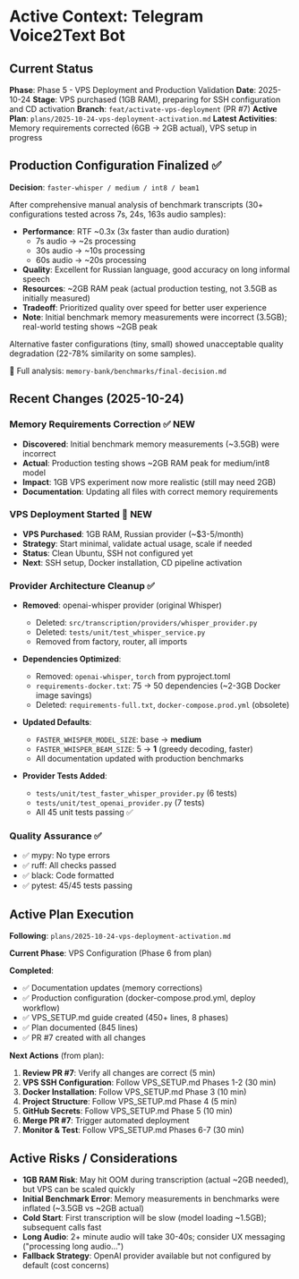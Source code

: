 # Active Context: Telegram Voice2Text Bot

## Current Status

**Phase**: Phase 5 - VPS Deployment and Production Validation
**Date**: 2025-10-24
**Stage**: VPS purchased (1GB RAM), preparing for SSH configuration and CD activation
**Branch**: `feat/activate-vps-deployment` (PR #7)
**Active Plan**: `plans/2025-10-24-vps-deployment-activation.md`
**Latest Activities**: Memory requirements corrected (6GB → 2GB actual), VPS setup in progress

## Production Configuration Finalized ✅

**Decision**: `faster-whisper / medium / int8 / beam1`

After comprehensive manual analysis of benchmark transcripts (30+ configurations tested across 7s, 24s, 163s audio samples):

- **Performance**: RTF ~0.3x (3x faster than audio duration)
  - 7s audio → ~2s processing
  - 30s audio → ~10s processing
  - 60s audio → ~20s processing
- **Quality**: Excellent for Russian language, good accuracy on long informal speech
- **Resources**: ~2GB RAM peak (actual production testing, not 3.5GB as initially measured)
- **Tradeoff**: Prioritized quality over speed for better user experience
- **Note**: Initial benchmark memory measurements were incorrect (3.5GB); real-world testing shows ~2GB peak

Alternative faster configurations (tiny, small) showed unacceptable quality degradation (22-78% similarity on some samples).

📄 Full analysis: `memory-bank/benchmarks/final-decision.md`

## Recent Changes (2025-10-24)

### Memory Requirements Correction ✅ NEW
- **Discovered**: Initial benchmark memory measurements (~3.5GB) were incorrect
- **Actual**: Production testing shows ~2GB RAM peak for medium/int8 model
- **Impact**: 1GB VPS experiment now more realistic (still may need 2GB)
- **Documentation**: Updating all files with correct memory requirements

### VPS Deployment Started 🔄 NEW
- **VPS Purchased**: 1GB RAM, Russian provider (~$3-5/month)
- **Strategy**: Start minimal, validate actual usage, scale if needed
- **Status**: Clean Ubuntu, SSH not configured yet
- **Next**: SSH setup, Docker installation, CD pipeline activation

### Provider Architecture Cleanup ✅
- **Removed**: openai-whisper provider (original Whisper)
  - Deleted: `src/transcription/providers/whisper_provider.py`
  - Deleted: `tests/unit/test_whisper_service.py`
  - Removed from factory, router, all imports

- **Dependencies Optimized**:
  - Removed: `openai-whisper`, `torch` from pyproject.toml
  - `requirements-docker.txt`: 75 → 50 dependencies (~2-3GB Docker image savings)
  - Deleted: `requirements-full.txt`, `docker-compose.prod.yml` (obsolete)

- **Updated Defaults**:
  - `FASTER_WHISPER_MODEL_SIZE`: base → **medium**
  - `FASTER_WHISPER_BEAM_SIZE`: 5 → **1** (greedy decoding, faster)
  - All documentation updated with production benchmarks

- **Provider Tests Added**:
  - `tests/unit/test_faster_whisper_provider.py` (6 tests)
  - `tests/unit/test_openai_provider.py` (7 tests)
  - All 45 unit tests passing ✅

### Quality Assurance ✅
- ✅ mypy: No type errors
- ✅ ruff: All checks passed
- ✅ black: Code formatted
- ✅ pytest: 45/45 tests passing

## Active Plan Execution

**Following**: `plans/2025-10-24-vps-deployment-activation.md`

**Current Phase**: VPS Configuration (Phase 6 from plan)

**Completed**:
- ✅ Documentation updates (memory corrections)
- ✅ Production configuration (docker-compose.prod.yml, deploy workflow)
- ✅ VPS_SETUP.md guide created (450+ lines, 8 phases)
- ✅ Plan documented (845 lines)
- ✅ PR #7 created with all changes

**Next Actions** (from plan):
1. **Review PR #7**: Verify all changes are correct (5 min)
2. **VPS SSH Configuration**: Follow VPS_SETUP.md Phases 1-2 (30 min)
3. **Docker Installation**: Follow VPS_SETUP.md Phase 3 (10 min)
4. **Project Structure**: Follow VPS_SETUP.md Phase 4 (5 min)
5. **GitHub Secrets**: Follow VPS_SETUP.md Phase 5 (10 min)
6. **Merge PR #7**: Trigger automated deployment
7. **Monitor & Test**: Follow VPS_SETUP.md Phases 6-7 (30 min)

## Active Risks / Considerations

- **1GB RAM Risk**: May hit OOM during transcription (actual ~2GB needed), but VPS can be scaled quickly
- **Initial Benchmark Error**: Memory measurements in benchmarks were inflated (~3.5GB vs ~2GB actual)
- **Cold Start**: First transcription will be slow (model loading ~1.5GB); subsequent calls fast
- **Long Audio**: 2+ minute audio will take 30-40s; consider UX messaging ("processing long audio...")
- **Fallback Strategy**: OpenAI provider available but not configured by default (cost concerns)
